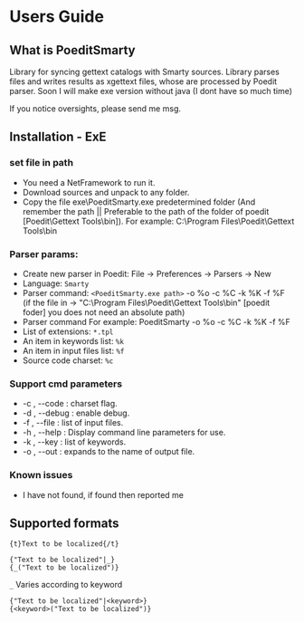 Users Guide
========================

What is PoeditSmarty
-------------------

Library for syncing gettext catalogs with Smarty sources. 
Library parses files and writes results as xgettext files, whose are processed by Poedit parser.
Soon I will make exe version without java (I dont have so much time)

If you notice oversights, please send me msg.

## Installation - ExE

### set file in path

* You need a NetFramework to run it.
* Download sources and unpack to any folder.
* Copy the file exe\PoeditSmarty.exe predetermined folder (And remember the path || Preferable to the path of the folder of poedit [Poedit\Gettext Tools\bin]).  For example: C:\Program Files\Poedit\Gettext Tools\bin

### Parser params:

* Create new parser in Poedit: File -> Preferences -> Parsers -> New
* Language: `Smarty`
* Parser command: `<PoeditSmarty.exe path>` -o %o -c %C -k %K -f %F  (if the file in -> "C:\Program Files\Poedit\Gettext Tools\bin" [poedit foder] you does not need an absolute path)
* Parser command For example: PoeditSmarty -o %o -c %C -k %K -f %F
* List of extensions: `*.tpl`
* An item in keywords list: `%k`
* An item in input files list: `%f`
* Source code charset: `%c`

### Support cmd parameters

* -c , --code            <Args>  <Required> : charset flag.
* -d , --debug                              : enable debug.
* -f , --file            <Args>  <Required> : list of input files.
* -h , --help                               : Display command line parameters for use.
* -k , --key             <Args>  <Required> : list of keywords.
* -o , --out             <Args>  <Required> : expands to the name of output file.

### Known issues
* I have not found, if found then reported me

## Supported formats

```
{t}Text to be localized{/t}
```

```
{"Text to be localized"|_}
{_("Text to be localized")}
```

`_` Varies according to keyword

```
{"Text to be localized"|<keyword>}
{<keyword>("Text to be localized")}
```
